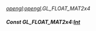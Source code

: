 _[opengl](../../modules/opengl/opengl-module.md):[opengl](../../modules/opengl/opengl-module.md).GL\_FLOAT\_MAT2x4_
##### Const GL\_FLOAT\_MAT2x4:[Int](../../modules/wonkey/wonkey-types-int.md)
